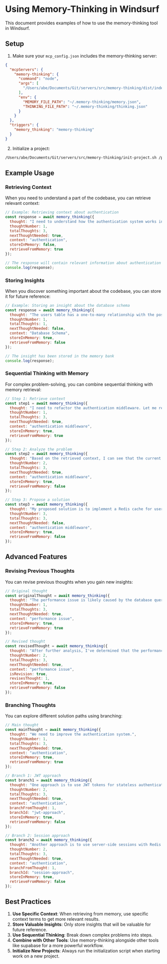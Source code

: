 # Using Memory-Thinking in Windsurf

This document provides examples of how to use the memory-thinking tool in Windsurf.

## Setup

1. Make sure your `mcp_config.json` includes the memory-thinking server:

```json
{
  "mcpServers": {
    "memory-thinking": {
      "command": "node",
      "args": [
        "/Users/abe/Documents/Git/servers/src/memory-thinking/dist/index.js"
      ],
      "env": {
        "MEMORY_FILE_PATH": "~/.memory-thinking/memory.json",
        "THINKING_FILE_PATH": "~/.memory-thinking/thinking.json"
      }
    }
  },
  "triggers": {
    "memory_thinking": "memory-thinking"
  }
}
```

2. Initialize a project:

```bash
/Users/abe/Documents/Git/servers/src/memory-thinking/init-project.sh /path/to/your/project
```

## Example Usage

### Retrieving Context

When you need to understand a part of the codebase, you can retrieve relevant context:

```javascript
// Example: Retrieving context about authentication
const response = await memory_thinking({
  thought: "I need to understand how the authentication system works in this project.",
  thoughtNumber: 1,
  totalThoughts: 3,
  nextThoughtNeeded: true,
  context: "authentication",
  storeInMemory: false,
  retrieveFromMemory: true
});

// The response will contain relevant information about authentication from the memory bank
console.log(response);
```

### Storing Insights

When you discover something important about the codebase, you can store it for future reference:

```javascript
// Example: Storing an insight about the database schema
const response = await memory_thinking({
  thought: "The users table has a one-to-many relationship with the posts table through the user_id foreign key.",
  thoughtNumber: 1,
  totalThoughts: 1,
  nextThoughtNeeded: false,
  context: "Database Schema",
  storeInMemory: true,
  retrieveFromMemory: false
});

// The insight has been stored in the memory bank
console.log(response);
```

### Sequential Thinking with Memory

For complex problem-solving, you can combine sequential thinking with memory retrieval:

```javascript
// Step 1: Retrieve context
const step1 = await memory_thinking({
  thought: "I need to refactor the authentication middleware. Let me retrieve relevant context.",
  thoughtNumber: 1,
  totalThoughts: 3,
  nextThoughtNeeded: true,
  context: "authentication middleware",
  storeInMemory: true,
  retrieveFromMemory: true
});

// Step 2: Analyze the problem
const step2 = await memory_thinking({
  thought: "Based on the retrieved context, I can see that the current middleware has performance issues because it's making redundant database queries. I should optimize this by caching the user data.",
  thoughtNumber: 2,
  totalThoughts: 3,
  nextThoughtNeeded: true,
  context: "authentication middleware",
  storeInMemory: true,
  retrieveFromMemory: false
});

// Step 3: Propose a solution
const step3 = await memory_thinking({
  thought: "My proposed solution is to implement a Redis cache for user sessions, which will reduce database load and improve response times by approximately 200ms per request.",
  thoughtNumber: 3,
  totalThoughts: 3,
  nextThoughtNeeded: false,
  context: "authentication middleware",
  storeInMemory: true,
  retrieveFromMemory: false
});
```

## Advanced Features

### Revising Previous Thoughts

You can revise previous thoughts when you gain new insights:

```javascript
// Original thought
const originalThought = await memory_thinking({
  thought: "The performance issue is likely caused by the database query.",
  thoughtNumber: 1,
  totalThoughts: 3,
  nextThoughtNeeded: true,
  context: "performance issue",
  storeInMemory: true,
  retrieveFromMemory: true
});

// Revised thought
const revisedThought = await memory_thinking({
  thought: "After further analysis, I've determined that the performance issue is actually caused by the network latency, not the database query.",
  thoughtNumber: 2,
  totalThoughts: 3,
  nextThoughtNeeded: true,
  context: "performance issue",
  isRevision: true,
  revisesThought: 1,
  storeInMemory: true,
  retrieveFromMemory: false
});
```

### Branching Thoughts

You can explore different solution paths using branching:

```javascript
// Main thought
const mainThought = await memory_thinking({
  thought: "We need to improve the authentication system.",
  thoughtNumber: 1,
  totalThoughts: 3,
  nextThoughtNeeded: true,
  context: "authentication",
  storeInMemory: true,
  retrieveFromMemory: true
});

// Branch 1: JWT approach
const branch1 = await memory_thinking({
  thought: "One approach is to use JWT tokens for stateless authentication.",
  thoughtNumber: 2,
  totalThoughts: 3,
  nextThoughtNeeded: true,
  context: "authentication",
  branchFromThought: 1,
  branchId: "jwt-approach",
  storeInMemory: true,
  retrieveFromMemory: false
});

// Branch 2: Session approach
const branch2 = await memory_thinking({
  thought: "Another approach is to use server-side sessions with Redis.",
  thoughtNumber: 2,
  totalThoughts: 3,
  nextThoughtNeeded: true,
  context: "authentication",
  branchFromThought: 1,
  branchId: "session-approach",
  storeInMemory: true,
  retrieveFromMemory: false
});
```

## Best Practices

1. **Use Specific Context**: When retrieving from memory, use specific context terms to get more relevant results.
2. **Store Valuable Insights**: Only store insights that will be valuable for future reference.
3. **Use Sequential Thinking**: Break down complex problems into steps.
4. **Combine with Other Tools**: Use memory-thinking alongside other tools like supabase for a more powerful workflow.
5. **Initialize New Projects**: Always run the initialization script when starting work on a new project. 